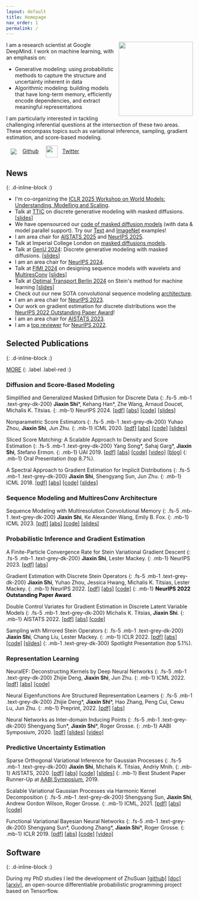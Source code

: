 ```yaml
---
layout: default
title: Homepage
nav_order: 1
permalink: /
---
```


<img style="width:200px;float:right;margin:0 0px 12px 12px" src="{{site.url}}/assets/images/jiaxin.jpg">

I am a research scientist at Google DeepMind. I work on machine learning, with an emphasis on:

* Generative modeling: using probabilistic methods to capture the structure and uncertainty inherent in data
* Algorithmic modeling: building models that have long-term memory, efficiently encode dependencies, and extract meaningful representations

I am particularly interested in tackling challenging inferential questions at the intersection of these two areas. These encompass topics such as variational inference, sampling, gradient estimation, and score-based modeling.

<!--
I work on improving the algorithmic modeling and generative modeling capabilities of machine learning methods. 
-->
<!--
I work on probabilistic modeling and inference for machine learning. 
My research aims at bridging the gap between data modeling (e.g., generative models and Bayesian methods) and algorithmic modeling (e.g., neural networks and spectral methods) by addressing challenging inferential questions at the interface of them, such as variational inference and gradient estimation, sampling and optimization, score-based modeling, and predictive uncertainty estimation. 
-->
<!-- I have worked on topics including approximate inference, Gaussian processes, kernel/spectral methods, generative models, and Bayesian neural networks.  -->
<!--
I was a postdoctoral researcher working with [Emily B. Fox](https://statistics.stanford.edu/people/emily-b-fox) at Stanford University.
Before moving to Stanford I spent two wonderful years (1 year remotely) with the [Machine Learning and Statistics group](https://www.microsoft.com/en-us/research/theme/machine-learning-statistics/) at [Microsoft Research New England](https://www.microsoft.com/en-us/research/lab/microsoft-research-new-england/).
I obtained my PhD in Computer Science (2015-2020) from Tsinghua University, advised by [Jun Zhu](http://ml.cs.tsinghua.edu.cn/~jun).
During my graduate years I have spent a summer at [DeepMind](https://deepmind.com/) as a research scientist intern and visited [Vector Institute](https://vectorinstitute.ai/).
I have also spent a summer interning at [RIKEN-AIP](https://aip.riken.jp/), Tokyo. 
I received my B.E. in Computer Science at Tsinghua University. 
<!-- My CV can be downloaded from this link: [[pdf]](https://thjashin.github.io/docs/Curriculum_Vitae.pdf). -->

<a href="https://github.com/thjashin"><img style="vertical-align: middle; margin: 0 16px 0 12px" src="{{site.url}}/assets/images/github/GitHub-Mark-32px.png" >Github</a>
<a href="https://twitter.com/thjashin"><img style="width:32px; vertical-align: middle; margin: 0 12px 0 16px" src="{{site.url}}/assets/images/twitter/Twitter_Logo_Blue.png" >Twitter</a>


## News
{: .d-inline-block :}

* I'm co-organizing the [ICLR 2025 Workshop on World Models: Understanding, Modelling and Scaling](https://sites.google.com/view/worldmodel-iclr2025/).
* Talk at [TTIC]([https://www.ttic.edu/) on discrete generative modeling with masked diffusions. [[slides]](https://thjashin.github.io/talks/md4_ttic.pdf)
* We have opensourced our [code of masked diffusion models](https://github.com/google-deepmind/md4) (with data & model parallel support). Try our [Text](https://github.com/google-deepmind/md4/tree/main/md4/configs/md4/openwebtext.py) and [ImageNet](https://github.com/google-deepmind/md4/tree/main/md4/configs/md4/imagenet64.py) examples!
* I am area chair for [AISTATS 2025](https://neurips.cc/Conferences/2025) and [NeurIPS 2025](https://neurips.cc/Conferences/2025).
* Talk at Imperial College London on [masked diffusions models](https://arxiv.org/abs/2406.04329).
* Talk at [GenU 2024](https://genu.ai/2024/): Discrete generative modeling with masked diffusions. [[slides]](https://thjashin.github.io/talks/jiaxins_md4_genu.pdf)
* I am an area chair for [NeurIPS 2024](https://neurips.cc/Conferences/2024).
* Talk at [FIMI 2024](https://ismseminar.github.io/fimi2024/) on designing sequence models with wavelets and [MultiresConv](https://arxiv.org/abs/2305.01638)  [[slides]](https://thjashin.github.io/talks/multires-conv-fimi.pdf)
* Talk at [Optimal Transport Berlin 2024](https://sites.google.com/corp/view/ot-berlin-2024) on Stein's method for machine learning [[slides]](https://thjashin.github.io/talks/ot-berlin-stein-jiaxins.pdf)
* Check out our new SOTA convolutional sequence modeling [architecture](https://github.com/thjashin/multires-conv). 
* I am an area chair for [NeurIPS 2023](https://neurips.cc/Conferences/2023).
* Our work on gradient estimation for discrete distributions won the [NeurIPS 2022 Outstanding Paper Award](https://blog.neurips.cc/2022/11/21/announcing-the-neurips-2022-awards/)!
* I am an area chair for [AISTATS 2023](http://aistats.org/aistats2023/).
* I am a [top reviewer](https://neurips.cc/Conferences/2022/ProgramCommittee) for [NeurIPS 2022](https://neurips.cc/).

## Selected Publications
{: .d-inline-block :}

<a href="/publications.html" style="color:inherit;">MORE</a> 
{: .label .label-red :}
<!-- {: .fs-9 } -->

### Diffusion and Score-Based Modeling

Simplified and Generalized Masked Diffusion for Discrete Data
{: .fs-5 .mb-1 .text-grey-dk-200}
**Jiaxin Shi**\*, Kehang Han\*, Zhe Wang, Arnaud Doucet, Michalis K. Titsias.
{: .mb-1}
NeurIPS 2024.
[[pdf]](https://arxiv.org/pdf/2406.04329.pdf)
[[abs]](https://arxiv.org/abs/2406.04329)
[[code]](https://github.com/google-deepmind/md4)
[[slides]](https://thjashin.github.io/talks/jiaxins_md4_genu.pdf)

Nonparametric Score Estimators
{: .fs-5 .mb-1 .text-grey-dk-200}
Yuhao Zhou, **Jiaxin Shi**, Jun Zhu.
{: .mb-1}
ICML 2020.
[[pdf]](https://arxiv.org/pdf/2005.10099)
[[abs]](https://arxiv.org/abs/2005.10099)
[[code]](https://github.com/miskcoo/kscore)
[[slides]](http://ml.cs.tsinghua.edu.cn/~yuhao/slides/nonparametric%20score%20estimators,%20icml2020.pdf)

Sliced Score Matching: A Scalable Approach to Density and Score Estimation
{: .fs-5 .mb-1 .text-grey-dk-200}
Yang Song\*, Sahaj Garg\*, **Jiaxin Shi**, Stefano Ermon.
{: .mb-1}
UAI 2019.
[[pdf]](https://arxiv.org/pdf/1905.07088)
[[abs]](https://arxiv.org/abs/1905.07088)
[[code]](https://github.com/ermongroup/sliced_score_matching)
[[video]](https://www.youtube.com/watch?v=lapaQrdYIWg)
[[blog]](https://ermongroup.github.io/blog/ssm/)
{: .mb-1}
Oral Presentation (top 8.7%). 

A Spectral Approach to Gradient Estimation for Implicit Distributions
{: .fs-5 .mb-1 .text-grey-dk-200}
**Jiaxin Shi**, Shengyang Sun, Jun Zhu.
{: .mb-1}
ICML 2018. 
[[pdf]](https://arxiv.org/pdf/1806.02925.pdf)
[[abs]](https://arxiv.org/abs/1806.02925)
[[code]](https://github.com/thjashin/spectral-stein-grad)
[[slides]](http://ml.cs.tsinghua.edu.cn/~jiaxin/talks/ssge-icml-18.pdf)

### Sequence Modeling and MultiresConv Architecture

Sequence Modeling with Multiresolution Convolutional Memory
{: .fs-5 .mb-1 .text-grey-dk-200}
**Jiaxin Shi**, Ke Alexander Wang, Emily B. Fox.
{: .mb-1}
ICML 2023.
[[pdf]](https://arxiv.org/pdf/2305.01638.pdf)
[[abs]](https://arxiv.org/abs/2305.01638)
[[code]](https://github.com/thjashin/multires-conv)
[[slides]](https://thjashin.github.io/talks/multires-conv-fimi.pdf)

### Probabilistic Inference and Gradient Estimation

A Finite-Particle Convergence Rate for Stein Variational Gradient Descent
{: .fs-5 .mb-1 .text-grey-dk-200}
**Jiaxin Shi**, Lester Mackey. 
{: .mb-1}
NeurIPS 2023.
[[pdf]](https://arxiv.org/pdf/2211.09721.pdf)
[[abs]](https://arxiv.org/abs/2211.09721)

Gradient Estimation with Discrete Stein Operators
{: .fs-5 .mb-1 .text-grey-dk-200}
**Jiaxin Shi**, Yuhao Zhou, Jessica Hwang, Michalis K. Titsias, Lester Mackey.
{: .mb-1}
NeurIPS 2022.
[[pdf]](https://arxiv.org/pdf/2202.09497.pdf)
[[abs]](https://arxiv.org/abs/2202.09497)
[[code]](https://github.com/thjashin/rodeo)
{: .mb-1}
<span style="color:black"><b>NeurIPS 2022 Outstanding Paper Award</b></span>.

Double Control Variates for Gradient Estimation in Discrete Latent Variable Models
{: .fs-5 .mb-1 .text-grey-dk-200}
Michalis K. Titsias, **Jiaxin Shi**.
{: .mb-1}
AISTATS 2022.
[[pdf]](https://arxiv.org/pdf/2111.05300.pdf)
[[abs]](https://arxiv.org/abs/2111.05300)
[[code]](https://github.com/thjashin/double-cv)

Sampling with Mirrored Stein Operators
{: .fs-5 .mb-1 .text-grey-dk-200}
**Jiaxin Shi**, Chang Liu, Lester Mackey.
{: .mb-1}
ICLR 2022.
[[pdf]](https://arxiv.org/pdf/2106.12506.pdf)
[[abs]](https://arxiv.org/abs/2106.12506)
[[code]](https://github.com/thjashin/mirror-stein-samplers)
[[slides]](https://thjashin.github.io/talks/mirror-stein-samplers.pdf)
{: .mb-1 .text-grey-dk-300}
Spotlight Presentation (top 5.1%). 

### Representation Learning

NeuralEF: Deconstructing Kernels by Deep Neural Networks
{: .fs-5 .mb-1 .text-grey-dk-200}
Zhijie Deng, **Jiaxin Shi**, Jun Zhu. 
{: .mb-1}
ICML 2022.
[[pdf]](https://arxiv.org/pdf/2205.00165.pdf)
[[abs]](https://arxiv.org/abs/2205.00165)
[[code]](https://github.com/thudzj/NeuralEigenFunction)

Neural Eigenfunctions Are Structured Representation Learners
{: .fs-5 .mb-1 .text-grey-dk-200}
Zhijie Deng\*, **Jiaxin Shi**\*, Hao Zhang, Peng Cui, Cewu Lu, Jun Zhu. 
{: .mb-1}
Preprint, 2022.
[[pdf]](https://arxiv.org/pdf/2210.12637.pdf)
[[abs]](https://arxiv.org/abs/2210.12637)
<!-- [[code]](https://github.com/thudzj/NeuralEigenFunction) -->

Neural Networks as Inter-domain Inducing Points
{: .fs-5 .mb-1 .text-grey-dk-200}
Shengyang Sun\*, **Jiaxin Shi**\*, Roger Grosse. 
{: .mb-1}
AABI Symposium, 2020.
[[pdf]](https://openreview.net/pdf?id=NgqYp7sAW6t)
[[slides]](http://thjashin.github.io/talks/nn-as-sparse-gp.pdf)
[[video]](https://www.youtube.com/watch?v=y29G0aRshy0&t=2s)

### Predictive Uncertainty Estimation

Sparse Orthogonal Variational Inference for Gaussian Processes
{: .fs-5 .mb-1 .text-grey-dk-200}
**Jiaxin Shi**, Michalis K. Titsias, Andriy Mnih.
{: .mb-1}
AISTATS, 2020.
[[pdf]](https://arxiv.org/pdf/1910.10596)
[[abs]](https://arxiv.org/abs/1910.10596)
[[code]](https://github.com/thjashin/solvegp)
[[slides]](http://ml.cs.tsinghua.edu.cn/~jiaxin/talks/solvegp-aistats.pdf)
{: .mb-1}
Best Student Paper Runner-Up at [AABI Symposium](http://approximateinference.org/), 2019.

Scalable Variational Gaussian Processes via Harmonic Kernel Decomposition
{: .fs-5 .mb-1 .text-grey-dk-200}
Shengyang Sun, **Jiaxin Shi**, Andrew Gordon Wilson, Roger Grosse.
{: .mb-1}
ICML, 2021.
[[pdf]](https://arxiv.org/pdf/2106.05992)
[[abs]](https://arxiv.org/abs/2106.05992)
[[code]](https://github.com/ssydasheng/Harmonic-Kernel-Decomposition)

Functional Variational Bayesian Neural Networks
{: .fs-5 .mb-1 .text-grey-dk-200}
Shengyang Sun\*, Guodong Zhang\*, **Jiaxin Shi**\*, Roger Grosse.
{: .mb-1}
ICLR 2019.
[[pdf]](https://arxiv.org/pdf/1903.05779.pdf)
[[abs]](https://arxiv.org/abs/1903.05779)
[[code]](https://github.com/ssydasheng/FBNN)
[[video]](https://slideslive.com/38922672/invited-talk-functional-variational-bayesian-neural-networks)

## Software
{: .d-inline-block :}

During my PhD studies I led the development of ZhuSuan [[github]](https://github.com/thu-ml/zhusuan) [[doc]](https://zhusuan.readthedocs.io) [[arxiv]](https://arxiv.org/abs/1709.05870), 
an open-source differentiable probabilistic programming project based on Tensorflow. 

<!--
ZhuSuan: A Library for Bayesian Deep Learning
{: .fs-5 .mb-1 .text-grey-dk-300}
**Jiaxin Shi**, Jianfei Chen, Jun Zhu, Shengyang Sun, Yucen Luo, Yihong Gu, and Yuhao Zhou, 2017
{: .mb-1}

<img style=" width: 400px;margin: 0 0 0 0" src="{{site.url}}/assets/images/zhusuan.png">
ZhuSuan: A Library for Bayesian Deep Learning
{: .fs-6 .fw-300 }

[GitHub](https://github.com/thu-ml/zhusuan){: .btn .btn-primary .fs-5 .mb-4 .mb-md-0 .mr-2 } [Documentation](https://zhusuan.readthedocs.io){: .btn .fs-5 }
-->



<!-- ## Curriculum Vitae
{: .d-inline-block :} -->


